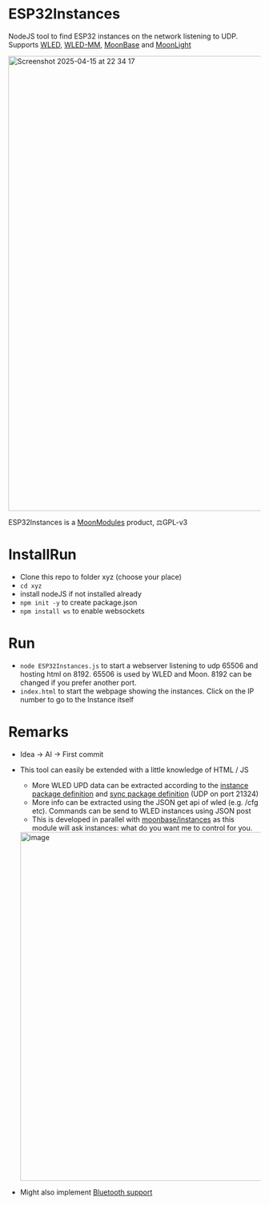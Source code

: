 # ESP32Instances

NodeJS tool to find ESP32 instances on the network listening to UDP. Supports [WLED](https://github.com/wled/WLED), [WLED-MM](https://github.com/MoonModules/WLED-MM), [MoonBase](https://github.com/ewowi/MoonBase) and [MoonLight](https://github.com/MoonModules/MoonLight)

<img width="908" alt="Screenshot 2025-04-15 at 22 34 17" src="https://github.com/user-attachments/assets/a8cdf33e-2e83-4662-a0e3-778dded1fcd7" />

ESP32Instances is a [MoonModules](http://MoonModules.org) product, ⚖️GPL-v3

# InstallRun

* Clone this repo to folder xyz (choose your place)
* ```cd xyz```
* install nodeJS if not installed already
* ```npm init -y``` to create package.json
* ```npm install ws``` to enable websockets

# Run

* ```node ESP32Instances.js``` to start a webserver listening to udp 65506 and hosting html on 8192. 65506 is used by WLED and Moon. 8192 can be changed if you prefer another port.
* ```index.html``` to start the webpage showing the instances. Click on the IP number to go to the Instance itself

# Remarks

* Idea -> AI -> First commit
* This tool can easily be extended with a little knowledge of HTML / JS
    * More WLED UPD data can be extracted according to the [instance package definition](https://github.com/MoonModules/StarLight/blob/cc909d1663f3d775e0bc1ed0a4b5678889a34814/src/Sys/SysModInstances.h#L55-L66) and [sync package definition](https://github.com/MoonModules/StarLight/blob/cc909d1663f3d775e0bc1ed0a4b5678889a34814/src/Sys/SysModInstances.h#L76-L99) (UDP on port 21324)
    * More info can be extracted using the JSON get api of wled (e.g. <ip>/cfg etc). Commands can be send to WLED instances using JSON post
    * This is developed in parallel with [moonbase/instances](https://ewowi.github.io/MoonBase/moonbase/module/instances/) as this module will ask instances: what do you want me to control for you.

  <img width="696" alt="image" src="https://github.com/user-attachments/assets/50b4cb41-1deb-482a-89d1-3e787b9276b9" />


* Might also implement [Bluetooth support](https://github.com/MoonModules/MoonLight/issues/26)
